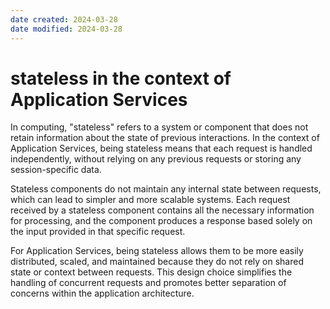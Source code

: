 ```yaml
---
date created: 2024-03-28
date modified: 2024-03-28
---
```


# stateless in the context of Application Services

In computing, "stateless" refers to a system or component that does not retain information about the state of previous interactions. In the context of Application Services, being stateless means that each request is handled independently, without relying on any previous requests or storing any session-specific data.

Stateless components do not maintain any internal state between requests, which can lead to simpler and more scalable systems. Each request received by a stateless component contains all the necessary information for processing, and the component produces a response based solely on the input provided in that specific request.

For Application Services, being stateless allows them to be more easily distributed, scaled, and maintained because they do not rely on shared state or context between requests. This design choice simplifies the handling of concurrent requests and promotes better separation of concerns within the application architecture.
